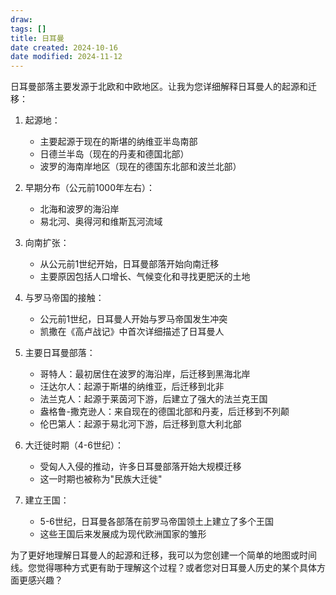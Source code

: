 ```yaml
---
draw:
tags: []
title: 日耳曼
date created: 2024-10-16
date modified: 2024-11-12
---
```


日耳曼部落主要发源于北欧和中欧地区。让我为您详细解释日耳曼人的起源和迁移：

1. 起源地：
   - 主要起源于现在的斯堪的纳维亚半岛南部
   - 日德兰半岛（现在的丹麦和德国北部）
   - 波罗的海南岸地区（现在的德国东北部和波兰北部）

2. 早期分布（公元前1000年左右）：
   - 北海和波罗的海沿岸
   - 易北河、奥得河和维斯瓦河流域

3. 向南扩张：
   - 从公元前1世纪开始，日耳曼部落开始向南迁移
   - 主要原因包括人口增长、气候变化和寻找更肥沃的土地

4. 与罗马帝国的接触：
   - 公元前1世纪，日耳曼人开始与罗马帝国发生冲突
   - 凯撒在《高卢战记》中首次详细描述了日耳曼人

5. 主要日耳曼部落：
   - 哥特人：最初居住在波罗的海沿岸，后迁移到黑海北岸
   - 汪达尔人：起源于斯堪的纳维亚，后迁移到北非
   - 法兰克人：起源于莱茵河下游，后建立了强大的法兰克王国
   - 盎格鲁-撒克逊人：来自现在的德国北部和丹麦，后迁移到不列颠
   - 伦巴第人：起源于易北河下游，后迁移到意大利北部

6. 大迁徙时期（4-6世纪）：
   - 受匈人入侵的推动，许多日耳曼部落开始大规模迁移
   - 这一时期也被称为"民族大迁徙"

7. 建立王国：
   - 5-6世纪，日耳曼各部落在前罗马帝国领土上建立了多个王国
   - 这些王国后来发展成为现代欧洲国家的雏形

为了更好地理解日耳曼人的起源和迁移，我可以为您创建一个简单的地图或时间线。您觉得哪种方式更有助于理解这个过程？或者您对日耳曼人历史的某个具体方面更感兴趣？
